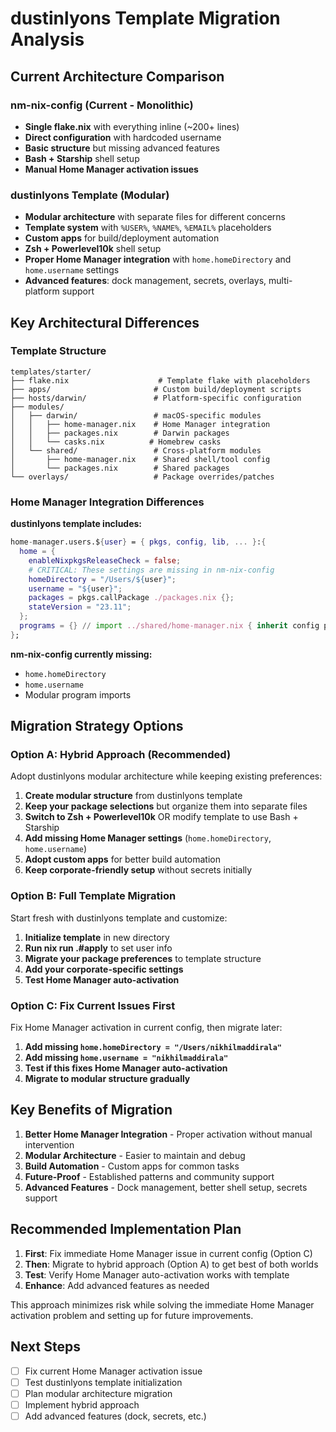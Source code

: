 # dustinlyons Template Migration Analysis

## Current Architecture Comparison

### **nm-nix-config (Current - Monolithic)**
- **Single flake.nix** with everything inline (~200+ lines)
- **Direct configuration** with hardcoded username
- **Basic structure** but missing advanced features
- **Bash + Starship** shell setup
- **Manual Home Manager activation issues**

### **dustinlyons Template (Modular)**
- **Modular architecture** with separate files for different concerns
- **Template system** with `%USER%`, `%NAME%`, `%EMAIL%` placeholders  
- **Custom apps** for build/deployment automation
- **Zsh + Powerlevel10k** shell setup
- **Proper Home Manager integration** with `home.homeDirectory` and `home.username` settings
- **Advanced features**: dock management, secrets, overlays, multi-platform support

## Key Architectural Differences

### Template Structure
```
templates/starter/
├── flake.nix                    # Template flake with placeholders
├── apps/                       # Custom build/deployment scripts
├── hosts/darwin/               # Platform-specific configuration
├── modules/
│   ├── darwin/                 # macOS-specific modules
│   │   ├── home-manager.nix    # Home Manager integration
│   │   ├── packages.nix        # Darwin packages
│   │   └── casks.nix          # Homebrew casks
│   └── shared/                 # Cross-platform modules
│       ├── home-manager.nix    # Shared shell/tool config
│       └── packages.nix        # Shared packages
└── overlays/                   # Package overrides/patches
```

### Home Manager Integration Differences

**dustinlyons template includes:**
```nix
home-manager.users.${user} = { pkgs, config, lib, ... }:{
  home = {
    enableNixpkgsReleaseCheck = false;
    # CRITICAL: These settings are missing in nm-nix-config
    homeDirectory = "/Users/${user}";
    username = "${user}";
    packages = pkgs.callPackage ./packages.nix {};
    stateVersion = "23.11";
  };
  programs = {} // import ../shared/home-manager.nix { inherit config pkgs lib; };
};
```

**nm-nix-config currently missing:**
- `home.homeDirectory`
- `home.username`
- Modular program imports

## Migration Strategy Options

### **Option A: Hybrid Approach (Recommended)**
Adopt dustinlyons modular architecture while keeping existing preferences:

1. **Create modular structure** from dustinlyons template
2. **Keep your package selections** but organize them into separate files
3. **Switch to Zsh + Powerlevel10k** OR modify template to use Bash + Starship
4. **Add missing Home Manager settings** (`home.homeDirectory`, `home.username`)
5. **Adopt custom apps** for better build automation
6. **Keep corporate-friendly setup** without secrets initially

### **Option B: Full Template Migration**  
Start fresh with dustinlyons template and customize:

1. **Initialize template** in new directory
2. **Run nix run .#apply** to set user info
3. **Migrate your package preferences** to template structure
4. **Add your corporate-specific settings**
5. **Test Home Manager auto-activation**

### **Option C: Fix Current Issues First**
Fix Home Manager activation in current config, then migrate later:

1. **Add missing `home.homeDirectory = "/Users/nikhilmaddirala"`**
2. **Add missing `home.username = "nikhilmaddirala"`** 
3. **Test if this fixes Home Manager auto-activation**
4. **Migrate to modular structure gradually**

## Key Benefits of Migration

1. **Better Home Manager Integration** - Proper activation without manual intervention
2. **Modular Architecture** - Easier to maintain and debug
3. **Build Automation** - Custom apps for common tasks
4. **Future-Proof** - Established patterns and community support
5. **Advanced Features** - Dock management, better shell setup, secrets support

## Recommended Implementation Plan

1. **First**: Fix immediate Home Manager issue in current config (Option C)
2. **Then**: Migrate to hybrid approach (Option A) to get best of both worlds
3. **Test**: Verify Home Manager auto-activation works with template
4. **Enhance**: Add advanced features as needed

This approach minimizes risk while solving the immediate Home Manager activation problem and setting up for future improvements.

## Next Steps

- [ ] Fix current Home Manager activation issue
- [ ] Test dustinlyons template initialization
- [ ] Plan modular architecture migration
- [ ] Implement hybrid approach
- [ ] Add advanced features (dock, secrets, etc.)